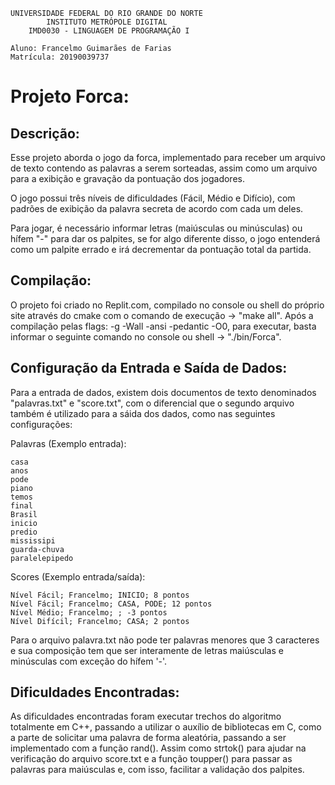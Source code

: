     UNIVERSIDADE FEDERAL DO RIO GRANDE DO NORTE    
            INSTITUTO METRÓPOLE DIGITAL 
        IMD0030 - LINGUAGEM DE PROGRAMAÇÃO I
    
    Aluno: Francelmo Guimarães de Farias
    Matrícula: 20190039737 

# Projeto Forca:

## Descrição:
Esse projeto aborda o jogo da forca, implementado para receber um arquivo de texto contendo as palavras a serem sorteadas, assim como um arquivo para a exibição e gravação da pontuação dos jogadores.

O jogo possui três níveis de dificuldades (Fácil, Médio e Difício), com padrões de exibição da palavra secreta de acordo com cada um deles.

Para jogar, é necessário informar letras (maiúsculas ou minúsculas) ou hífem "-" para dar os palpites, se for algo diferente disso, o jogo entenderá como um palpite errado e irá decrementar da pontuação total da partida.

## Compilação:
O projeto foi criado no Replit.com, compilado no console ou shell do próprio site através do cmake com o comando de execução -> "make all". Após a compilação pelas flags: -g -Wall -ansi -pedantic -O0, para executar, basta informar o seguinte comando no console ou shell -> "./bin/Forca".

## Configuração da Entrada e Saída de Dados:
Para a entrada de dados, existem dois documentos de texto denominados "palavras.txt" e "score.txt", com o diferencial que o segundo arquivo também é utilizado para a sáida dos dados, como nas seguintes configurações:

Palavras (Exemplo entrada):

    casa
    anos
    pode
    piano
    temos
    final
    Brasil
    inicio
    predio
    mississipi
    guarda-chuva
    paralelepipedo

Scores (Exemplo entrada/saída):

    Nível Fácil; Francelmo; INICIO; 8 pontos
    Nível Fácil; Francelmo; CASA, PODE; 12 pontos
    Nível Médio; Francelmo; ; -3 pontos
    Nível Difícil; Francelmo; CASA; 2 pontos

Para o arquivo palavra.txt não pode ter palavras menores que 3 caracteres e sua composição tem que ser interamente de letras maiúsculas e minúsculas com exceção do hífem '-'.

## Dificuldades Encontradas:
As dificuldades encontradas foram executar trechos do algoritmo totalmente em C++, passando a utilizar o auxílio de bibliotecas em C, como a parte de solicitar uma palavra de forma aleatória, passando a ser implementado com a função rand(). Assim como strtok() para ajudar na verificação do arquivo score.txt e a função toupper() para passar as palavras para maiúsculas e, com isso, facilitar a validação dos palpites.